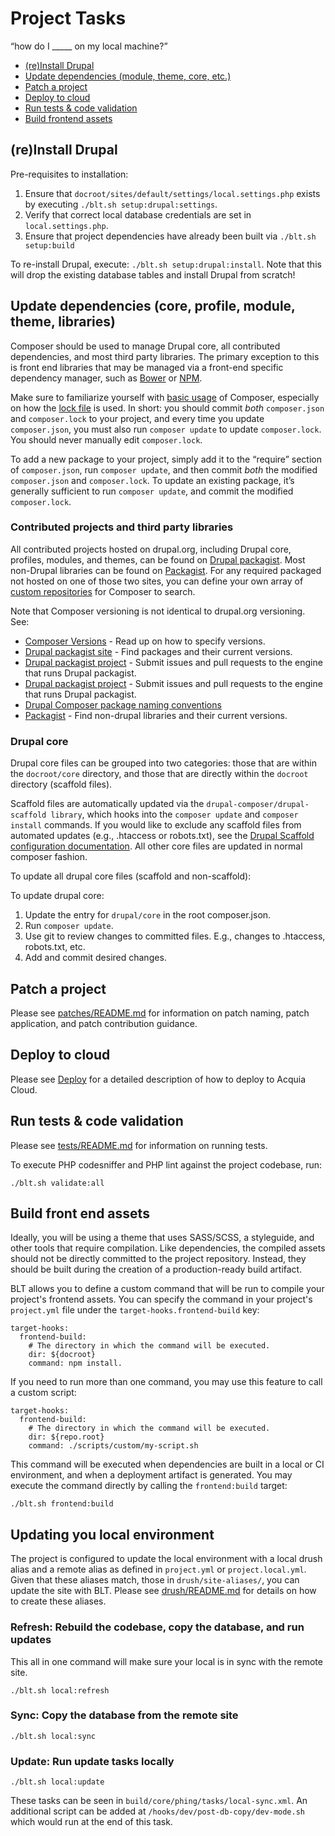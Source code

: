 # Project Tasks

“how do I _____ on my local machine?”

* [(re)Install Drupal](#install-drupal)
* [Update dependencies (module, theme, core, etc.)](#update-dependency)
* [Patch a project](#patch)
* [Deploy to cloud](#deploy)
* [Run tests & code validation](#tests)
* [Build frontend assets](#frontend)

## <a name="install-drupal"></a>(re)Install Drupal

Pre-requisites to installation:

1. Ensure that `docroot/sites/default/settings/local.settings.php` exists by executing `./blt.sh setup:drupal:settings`.
1. Verify that correct local database credentials are set in `local.settings.php`.
1. Ensure that project dependencies have already been built via `./blt.sh setup:build`

To re-install Drupal, execute: `./blt.sh setup:drupal:install`. Note that this will drop the existing database tables and install Drupal from scratch!

## <a name="update-dependency"></a>Update dependencies (core, profile, module, theme, libraries)

Composer should be used to manage Drupal core, all contributed dependencies, and most third party libraries. The primary exception to this is front end libraries that may be managed via a front-end specific dependency manager, such as [Bower](http://bower.io/) or [NPM](https://www.npmjs.com/).

Make sure to familiarize yourself with [basic usage](https://getcomposer.org/doc/01-basic-usage.md) of Composer, especially on how the [lock file](https://getcomposer.org/doc/01-basic-usage.md#composer-lock-the-lock-file) is used. In short: you should commit _both_ `composer.json` and `composer.lock` to your project, and every time you update `composer.json`, you must also run `composer update` to update `composer.lock`. You should never manually edit `composer.lock`.

To add a new package to your project, simply add it to the “require” section of `composer.json`, run `composer update`, and then commit _both_ the modified `composer.json` and `composer.lock`. To update an existing package, it’s generally sufficient to run `composer update`, and commit the modified `composer.lock`.

### Contributed projects and third party libraries

All contributed projects hosted on drupal.org, including Drupal core, profiles, modules, and themes, can be found on [Drupal packagist](https://packagist.drupal-composer.org/). Most non-Drupal libraries can be found on [Packagist](http://packagist.com/). For any required packaged not hosted on one of those two sites, you can define your own array of [custom repositories](https://getcomposer.org/doc/05-repositories.md#repository) for Composer to search.

Note that Composer versioning is not identical to drupal.org versioning. See:

* [Composer Versions](https://getcomposer.org/doc/articles/versions.md) - Read up on how to specify versions.
* [Drupal packagist site](https://packagist.drupal-composer.org/) - Find packages and their current versions.
* [Drupal packagist project](https://github.com/drupal-composer/drupal-packagist) - Submit issues and pull requests to the engine that runs Drupal packagist.
* [Drupal packagist project](https://github.com/drupal-composer/drupal-packagist) - Submit issues and pull requests to the engine that runs Drupal packagist.
* [Drupal Composer package naming conventions](https://www.drupal.org/node/2471927)
* [Packagist](http://packagist.com/) - Find non-drupal libraries and their current versions.

### Drupal core

Drupal core files can be grouped into two categories: those that are within the `docroot/core` directory, and those that are directly within the `docroot` directory (scaffold files).

Scaffold files are automatically updated via the `drupal-composer/drupal-scaffold library`, which hooks into the `composer update` and `composer install` commands. If you would like to exclude any scaffold files from automated updates (e.g., .htaccess or robots.txt), see the [Drupal Scaffold configuration documentation](https://github.com/drupal-composer/drupal-scaffold#configuration). All other core files are updated in normal composer fashion.

To update all drupal core files (scaffold and non-scaffold):

To update drupal core:

1. Update the entry for `drupal/core` in the root composer.json.
1. Run `composer update`.
1. Use git to review changes to committed files. E.g., changes to .htaccess, robots.txt, etc.
1. Add and commit desired changes.

## <a name="patch"></a>Patch a project

Please see [patches/README.md](../patches/README.md) for information on patch naming, patch application, and patch contribution guidance.

## <a name="deploy"></a>Deploy to cloud

Please see [Deploy](deploy.md) for a detailed description of how to deploy to Acquia Cloud.

## <a name="tests"></a>Run tests & code validation

Please see [tests/README.md](../tests/README.md) for information on running tests.

To execute PHP codesniffer and PHP lint against the project codebase, run:

```
./blt.sh validate:all
```

## <a name="frontend"></a>Build front end assets

Ideally, you will be using a theme that uses SASS/SCSS, a styleguide, and other tools that require compilation. Like dependencies, the compiled assets should not be directly committed to the project repository. Instead, they should be built during the creation of a production-ready build artifact.

BLT allows you to define a custom command that will be run to compile your project's frontend assets. You can specify the command in your project's `project.yml` file under the `target-hooks.frontend-build` key:

```
target-hooks:
  frontend-build:
    # The directory in which the command will be executed.
    dir: ${docroot}
    command: npm install.
```

If you need to run more than one command, you may use this feature to call a custom script:

```
target-hooks:
  frontend-build:
    # The directory in which the command will be executed.
    dir: ${repo.root}
    command: ./scripts/custom/my-script.sh
```

This command will be executed when dependencies are built in a local or CI environment, and when a deployment artifact is generated. You may execute the command directly by calling the `frontend:build` target:

```
./blt.sh frontend:build
```

## <a name="local-tasks"></a>Updating you local environment

The project is configured to update the local environment with a local drush alias and a remote alias as defined in `project.yml` or `project.local.yml`. Given that these aliases match, those in `drush/site-aliases/`, you can update the site with BLT. Please see [drush/README.md](../drush/README.md) for details on how to create these aliases.

### Refresh: Rebuild the codebase, copy the database, and run updates

This all in one command will make sure your local is in sync with the remote site.

```
./blt.sh local:refresh
```

### Sync: Copy the database from the remote site

```
./blt.sh local:sync
```

### Update: Run update tasks locally

```
./blt.sh local:update
```

These tasks can be seen in `build/core/phing/tasks/local-sync.xml`. An additional script can be added at `/hooks/dev/post-db-copy/dev-mode.sh` which would run at the end of this task.
